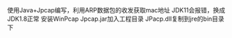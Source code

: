 使用Java+Jpcap编写，利用ARP数据包的收发获取mac地址
JDK11会报错，换成JDK1.8正常
安装WinPcap
Jpcap.jar加入工程目录
JPacp.dll复制到jre的bin目录下